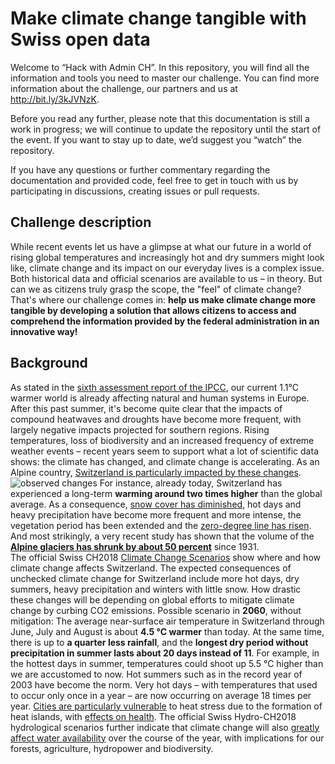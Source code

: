 # Make climate change tangible with Swiss open data

Welcome to “Hack with Admin CH”. In this repository, you will find all the information and tools you need to master our challenge. You can find more information about the challenge, our partners and us at <http://bit.ly/3kJVNzK>.

Before you read any further, please note that this documentation is still a work in progress; we will continue to update the repository until the start of the event. If you want to stay up to date, we’d suggest you “watch” the repository.

If you have any questions or further commentary regarding the documentation and provided code, feel free to get in touch with us by participating in discussions, creating issues or pull requests.

## Challenge description

While recent events let us have a glimpse at what our future in a world of rising global temperatures and increasingly hot and dry summers might look like, climate change and its impact on our everyday lives is a complex issue. Both historical data and official scenarios are available to us – in theory. But can we as citizens truly grasp the scope, the "feel" of climate change?
That's where our challenge comes in: **help us make climate change more tangible by developing a solution that allows citizens to access and comprehend the information provided by the federal administration in an innovative way!**

## Background

As stated in the [sixth assessment report of the IPCC](https://www.ipcc.ch/assessment-report/ar6/), our current 1.1°C warmer world is already affecting natural and human systems in Europe. After this past summer, it's become quite clear that the impacts of compound heatwaves and droughts have become more frequent, with largely negative impacts projected for southern regions. Rising temperatures, loss of biodiversity and an increased frequency of extreme weather events – recent years seem to support what a lot of scientific data shows: the climate has changed, and climate change is accelerating. As an Alpine country, [Switzerland is particularly impacted by these changes](https://www.nccs.admin.ch/nccs/en/home/climate-change-and-impacts/swiss-climate-change-scenarios/observed-climate-change-in-switzerland.html).
![observed changes](https://www.nccs.admin.ch/nccs/en/home/climate-change-and-impacts/swiss-climate-change-scenarios/observed-climate-change-in-switzerland/_jcr_content/par/image/image.imagespooler.png/1540829704666/infografik_obs_change_V01.png)
For instance, already today, Switzerland has experienced a long-term **warming around two times higher** than the global average. As a consequence, [snow cover has diminished](https://tc.copernicus.org/preprints/tc-2020-289/tc-2020-289.pdf), hot days and heavy precipitation have become more frequent and more intense, the vegetation period has been extended and the [zero-degree line has risen](https://rmets.onlinelibrary.wiley.com/doi/10.1002/joc.7228). And most strikingly, a very recent study has shown that the volume of the [**Alpine glaciers has shrunk by about 50 percent**](https://tc.copernicus.org/articles/16/3249/2022/) since 1931.  
The official Swiss CH2018 [Climate Change Scenarios](https://www.nccs.admin.ch/nccs/en/home/climate-change-and-impacts/swiss-climate-change-scenarios.html) show where and how climate change affects Switzerland. The expected consequences of unchecked climate change for Switzerland include more hot days, dry summers, heavy precipitation and winters with little snow. How drastic these changes will be depending on global efforts to mitigate climate change by curbing CO2 emissions.
Possible scenario in **2060**, without mitigation: The average near-surface air temperature in Switzerland through June, July and August is about **4.5 °C warmer** than today. At the same time, there is up to **a quarter less rainfall**, and the **longest dry period without precipitation in summer lasts about 20 days instead of 11**. For example, in the hottest days in summer, temperatures could shoot up 5.5 °C higher than we are accustomed to now. Hot summers such as in the record year of 2003 have become the norm. Very hot days – with temperatures that used to occur only once in a year – are now occurring on average 18 times per year. [Cities are particularly vulnerable](https://www.nccs.admin.ch/dam/nccs/fr/dokumente/website/sektoren/gesundheit/hitze_staedte_2018_bafu.pdf.download.pdf/2018_OFEV_ARE_quand%20la%20ville%20surchauffe.pdf) to heat stress due to the formation of heat islands, with [effects on health](https://www.nccs.admin.ch/dam/nccs/de/dokumente/website/sektoren/gesundheit/ofev-la-canicule-et-la-secheresse-2018.pdf.download.pdf/OFEV_La%20canicule%20et%20la%20s%C3%A9cheresse%20de%20l%27%C3%A9t%C3%A9%202018%20(2019).pdf).
The official Swiss Hydro-CH2018 hydrological scenarios further indicate that climate change will also [greatly affect water availability](https://www.nccs.admin.ch/nccs/en/home/climate-change-and-impacts/schweizer-hydroszenarien/key-messages.html) over the course of the year, with implications for our forests, agriculture, hydropower and biodiversity.
